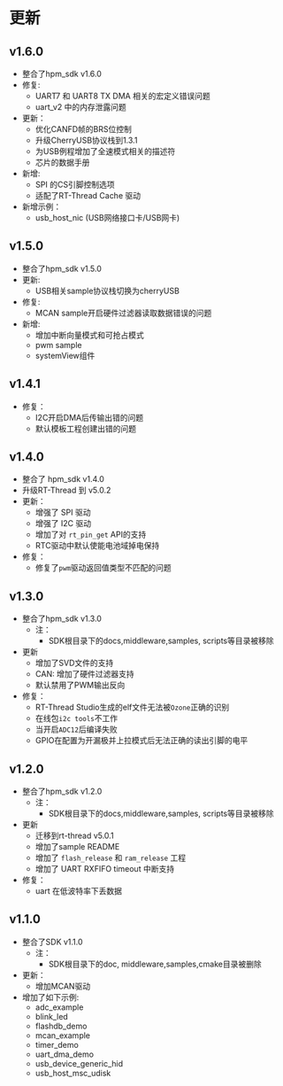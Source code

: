# 更新

## v1.6.0

- 整合了hpm_sdk v1.6.0
- 修复:
    - UART7 和 UART8 TX DMA 相关的宏定义错误问题
    - uart_v2 中的内存泄露问题
- 更新：
    - 优化CANFD帧的BRS位控制
    - 升级CherryUSB协议栈到1.3.1
    - 为USB例程增加了全速模式相关的描述符
    - 芯片的数据手册
- 新增:
    - SPI 的CS引脚控制选项
    - 适配了RT-Thread Cache 驱动
- 新增示例：
  - usb_host_nic (USB网络接口卡/USB网卡)

## v1.5.0

- 整合了hpm_sdk v1.5.0
- 更新:
    - USB相关sample协议栈切换为cherryUSB
- 修复:
    - MCAN sample开启硬件过滤器读取数据错误的问题
- 新增:
    - 增加中断向量模式和可抢占模式
    - pwm sample
    - systemView组件

## v1.4.1
- 修复：
  - I2C开启DMA后传输出错的问题
  - 默认模板工程创建出错的问题

## v1.4.0
- 整合了 hpm_sdk v1.4.0
- 升级RT-Thread 到 v5.0.2
- 更新：
  - 增强了 SPI 驱动
  - 增强了 I2C 驱动
  - 增加了对 `rt_pin_get` API的支持
  - RTC驱动中默认使能电池域掉电保持
- 修复：
  - 修复了`pwm`驱动返回值类型不匹配的问题

## v1.3.0
- 整合了hpm_sdk v1.3.0
  - 注：
    - SDK根目录下的docs,middleware,samples, scripts等目录被移除
- 更新
  - 增加了SVD文件的支持
  - CAN: 增加了硬件过滤器支持
  - 默认禁用了PWM输出反向
- 修复：
  - RT-Thread Studio生成的elf文件无法被`Ozone`正确的识别
  - 在线包`i2c tools`不工作
  - 当开启`ADC12`后编译失败
  - GPIO在配置为开漏极并上拉模式后无法正确的读出引脚的电平

## v1.2.0
- 整合了hpm_sdk v1.2.0
  - 注：
    - SDK根目录下的docs,middleware,samples, scripts等目录被移除
- 更新
  - 迁移到rt-thread v5.0.1
  - 增加了sample README
  - 增加了 `flash_release` 和 `ram_release` 工程
  - 增加了 UART RXFIFO timeout 中断支持
- 修复：
  - uart 在低波特率下丢数据

## v1.1.0
- 整合了SDK v1.1.0
  - 注：
    - SDK根目录下的doc, middleware,samples,cmake目录被删除
- 更新：
  - 增加MCAN驱动
- 增加了如下示例:
  - adc_example
  - blink_led
  - flashdb_demo
  - mcan_example
  - timer_demo
  - uart_dma_demo
  - usb_device_generic_hid
  - usb_host_msc_udisk